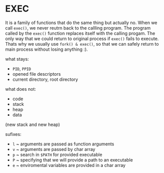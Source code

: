 # EXEC


It is a family of functions that do the same thing but actually no.
When we call `exec()`, we never reutrn back to the callling program. The program
called by the `exec()` function replaces itself with the calling progam. The only way
that we could return to original process if `exec()` fails to execute.
Thats why we usually use `fork() & exec()`, so that we can safely return to main process
without losing anything :).

what stays:
- `PID`, `PPID`
- opened file descriptors
- current directory, root directory

what does not:
- code
- stack
- heap
- data 

(new stack and new heap)

sufixes:
- `l` ~ arguments are passed as function arguments
- `v` ~ arguments are passed by char array
- `p` ~ search in `$PATH` for provided executable
- `P` ~ specifying that we will provide a path to an executable
- `e` ~ enviromental variables are provided in a char array

